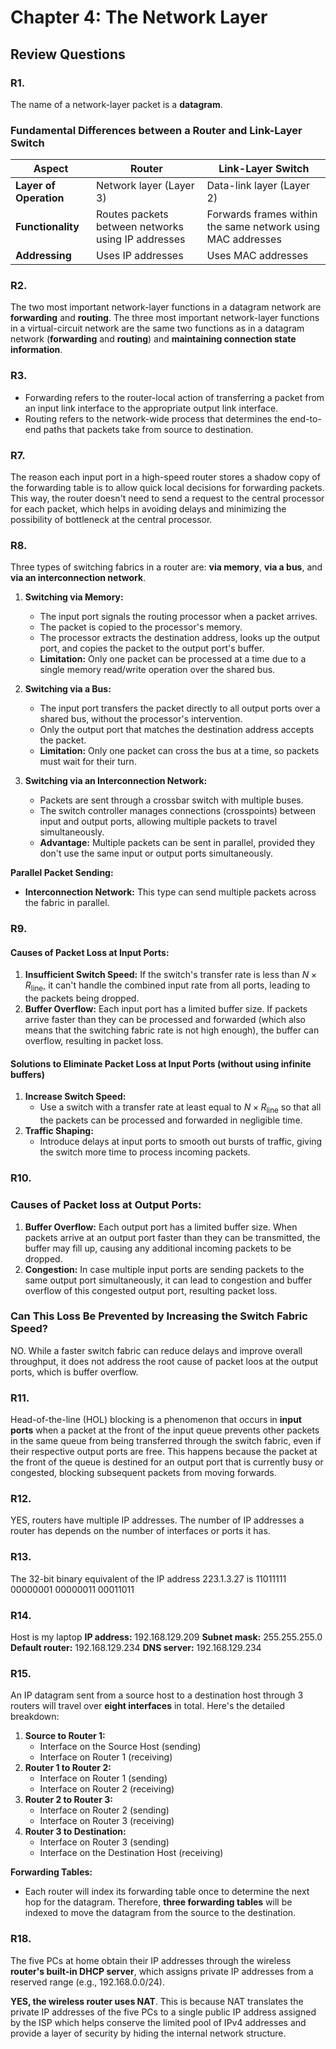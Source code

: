 # Chapter 4: The Network Layer

## Review Questions


### R1.
The name of a network-layer packet is a **datagram**.

### Fundamental Differences between a Router and Link-Layer Switch

| **Aspect**            | **Router**                          | **Link-Layer Switch**              |
|-----------------------|-------------------------------------|------------------------------------|
| **Layer of Operation** | Network layer (Layer 3)             | Data-link layer (Layer 2)          |
| **Functionality**     | Routes packets between networks using IP addresses | Forwards frames within the same network using MAC addresses |
| **Addressing**        | Uses IP addresses                   | Uses MAC addresses                 |


### R2. 
The two most important network-layer functions in a datagram network are **forwarding** and **routing**. 
The three most important network-layer functions in a virtual-circuit network are the same two functions as in a datagram network (**forwarding** and **routing**) and **maintaining connection state information**.


### R3. 
- Forwarding refers to the router-local action of transferring a packet from an input link interface to the appropriate output link interface.
- Routing refers to the network-wide process that determines the end-to-end paths that packets take from source to destination.


### R7. 
The reason each input port in a high-speed router stores a shadow copy of the forwarding table is to allow quick local decisions for forwarding packets. This way, the router doesn't need to send a request to the central processor for each packet, which helps in avoiding delays and minimizing the possibility of bottleneck at the central processor. 


### R8. 
Three types of switching fabrics in a router are: **via memory**, **via a bus**, and **via an interconnection network**.

1. **Switching via Memory:**
    - The input port signals the routing processor when a packet arrives.
    - The packet is copied to the processor's memory.
    - The processor extracts the destination address, looks up the output port, and copies the packet to the output port's buffer.
    - **Limitation:** Only one packet can be processed at a time due to a single memory read/write operation over the shared bus.

2. **Switching via a Bus:**
    - The input port transfers the packet directly to all output ports over a shared bus, without the processor's intervention.
    - Only the output port that matches the destination address accepts the packet.
    - **Limitation:** Only one packet can cross the bus at a time, so packets must wait for their turn.

3. **Switching via an Interconnection Network:**
    - Packets are sent through a crossbar switch with multiple buses.
    - The switch controller manages connections (crosspoints) between input and output ports, allowing multiple packets to travel simultaneously.
    - **Advantage:** Multiple packets can be sent in parallel, provided they don't use the same input or output ports simultaneously.

**Parallel Packet Sending:**
- **Interconnection Network:** This type can send multiple packets across the fabric in parallel.


### R9.

#### Causes of Packet Loss at Input Ports:
1. **Insufficient Switch Speed:** If the switch's transfer rate is less than $N \times R_{\text{line}}$, it can't handle the combined input rate from all ports, leading to the packets being dropped.
2. **Buffer Overflow:** Each input port has a limited buffer size. If packets arrive faster than they can be processed and forwarded (which also means that the switching fabric rate is not high enough), the buffer can overflow, resulting in packet loss.

#### Solutions to Eliminate Packet Loss at Input Ports (without using infinite buffers)
1. **Increase Switch Speed:**
    - Use a switch with a transfer rate at least equal to $N \times R_{\text{line}}$ so that all the packets can be processed and forwarded in negligible time.
2. **Traffic Shaping:**
    - Introduce delays at input ports to smooth out bursts of traffic, giving the switch more time to process incoming packets.


### R10.

### Causes of Packet loss at Output Ports: 
1. **Buffer Overflow:** Each output port has a limited buffer size. When packets arrive at an output port faster than they can be transmitted, the buffer may fill up, causing any additional incoming packets to be dropped. 
2. **Congestion:** In case multiple input ports are sending packets to the same output port simultaneously, it can lead to congestion and buffer overflow of this congested output port, resulting packet loss. 

### Can This Loss Be Prevented by Increasing the Switch Fabric Speed? 
NO. While a faster switch fabric can reduce delays and improve overall throughput, it does not address the root cause of packet loos at the output ports, which is buffer overflow. 


### R11. 
Head-of-the-line (HOL) blocking is a phenomenon that occurs in **input ports** when a packet at the front of the input queue prevents other packets in the same queue from being transferred through the switch fabric, even if their respective output ports are free. This happens because the packet at the front of the queue is destined for an output port that is currently busy or congested, blocking subsequent packets from moving forwards. 


### R12. 
YES, routers have multiple IP addresses. The number of IP addresses a router has depends on the number of interfaces or ports it has. 


### R13. 
The 32-bit binary equivalent of the IP address 223.1.3.27 is 11011111 00000001 00000011 00011011


### R14. 
Host is my laptop 
**IP address:** 192.168.129.209 
**Subnet mask:** 255.255.255.0 
**Default router:** 192.168.129.234 
**DNS server:** 192.168.129.234


### R15. 
An IP datagram sent from a source host to a destination host through 3 routers will travel over **eight interfaces** in total. Here's the detailed breakdown: 

1. **Source to Router 1:** 
    - Interface on the Source Host (sending)
    - Interface on Router 1 (receiving)
2. **Router 1 to Router 2:** 
    - Interface on Router 1 (sending)
    - Interface on Router 2 (receiving)
3. **Router 2 to Router 3:** 
    - Interface on Router 2 (sending)
    - Interface on Router 3 (receiving)
4. **Router 3 to Destination:**
    - Interface on Router 3 (sending)
    - Interface on the Destination Host (receiving)

**Forwarding Tables:** 
- Each router will index its forwarding table once to determine the next hop for the datagram. 
Therefore, **three forwarding tables** will be indexed to move the datagram from the source to the destination. 


### R18.
The five PCs at home obtain their IP addresses through the wireless **router's built-in DHCP server**, which assigns private IP addresses from a reserved range (e.g., 192.168.0.0/24). 

**YES, the wireless router uses NAT**. This is because NAT translates the private IP addresses of the five PCs to a single public IP address assigned by the ISP which helps conserve the limited pool of IPv4 addresses and provide a layer of security by hiding the internal network structure. 

